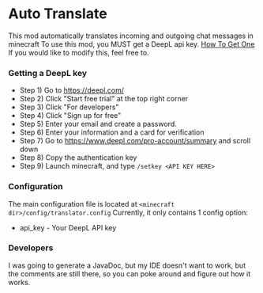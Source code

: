 # Auto Translate

This mod automatically translates incoming and outgoing chat messages in minecraft
To use this mod, you MUST get a DeepL api key. [How To Get One](#getting-a-deepl-key)
If you would like to modify this, feel free to.

### Getting a DeepL key
- Step 1) Go to https://deepl.com/
- Step 2) Click "Start free trial" at the top right corner
- Step 3) Click "For developers"
- Step 4) Click "Sign up for free"
- Step 5) Enter your email and create a password.
- Step 6) Enter your information and a card for verification
- Step 7) Go to https://www.deepl.com/pro-account/summary and scroll down
- Step 8) Copy the authentication key
- Step 9) Launch minecraft, and type `/setkey <API KEY HERE>`

### Configuration
The main configuration file is located at `<minecraft dir>/config/translator.config`
Currently, it only contains 1 config option:
- api_key - Your DeepL API key

### Developers
I was going to generate a JavaDoc, but my IDE doesn't want to work, but the comments are still there, so you can poke around and figure out how it works.